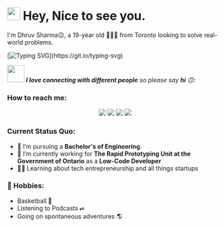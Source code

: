 <h1><img src="https://emojis.slackmojis.com/emojis/images/1531849430/4246/blob-sunglasses.gif?1531849430" width="30"/> Hey, Nice to see you.</h1>

I'm Dhruv Sharma😉, a 19-year old 👨🏻‍💻 from Toronto looking to solve real-world problems. 

[![Typing SVG](https://readme-typing-svg.herokuapp.com?vCenter=true&width=500&lines=Student,+Entrepreneur,+and+Aspiring+Engineer;)](https://git.io/typing-svg)

<img src="https://media.giphy.com/media/LnQjpWaON8nhr21vNW/giphy.gif" width="40"> <em><b>I love connecting with different people</b> so please say <b>hi</b> 🙃:</em>

### How to reach me: 
<p align="center">
<a href="https://www.linkedin.com/in/dhruv-sharma-037b9814b/"><img src="https://img.shields.io/badge/-Dhruv%20Sharma-0077B5?style=for-the-badge&logo=Linkedin&logoColor=white"/></a>
<a href="mailto:dhruvs4747@gmail.com"><img src="https://img.shields.io/badge/-dhruvs4747@gmail.com-D14836?style=for-the-badge&logo=Gmail&logoColor=white"/></a>
<a href="https://instagram.com/dhruvs47"><img src="https://img.shields.io/badge/-dhruvs47-E4405F?style=for-the-badge&logo=Instagram&logoColor=white"/></a>
<a href="https://twitter.com/dhruvs47"><img src="https://img.shields.io/badge/-dhruvs47-1DA1F2?style=for-the-badge&logo=twitter&logoColor=white"/></a>
</p>

### Current Status Quo:

- 💼 I’m pursuing a <strong>Bachelor's of Engineering</strong>.
- 🔭 I’m currently working for <strong>The Rapid Prototyping Unit at the Government of Ontario</strong> as a <strong>Low-Code Developer</strong>
- 👨‍💻 Learning about tech entrepreneurship and all things startups

### 📅 Hobbies:

- Basketball 🏀
- Listening to Podcasts ⏯ 
- Going on spontaneous adventures 🌎 



